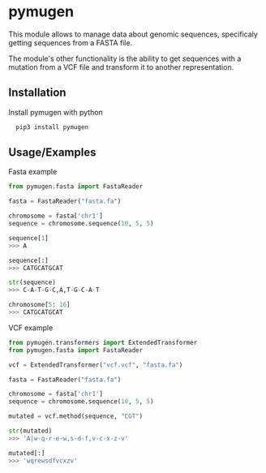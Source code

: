 # pymugen

This module allows to manage data about genomic sequences, specificaly getting sequences from a FASTA file.

The module's other functionality is the ability to get sequences with a mutation from a VCF file and transform it to another representation.


## Installation

Install pymugen with python

```bash
  pip3 install pymugen
```

## Usage/Examples

Fasta example

```python
from pymugen.fasta import FastaReader

fasta = FastaReader("fasta.fa")

chromosome = fasta['chr1']
sequence = chromosome.sequence(10, 5, 5)

sequence[1]
>>> A

sequence[:]
>>> CATGCATGCAT

str(sequence)
>>> C-A-T-G-C,A,T-G-C-A-T

chromosome[5: 16]
>>> CATGCATGCAT
```

VCF example

```python
from pymugen.transformers import ExtendedTransformer
from pymugen.fasta import FastaReader

vcf = ExtendedTransformer("vcf.vcf", "fasta.fa")

fasta = FastaReader("fasta.fa")

chromosome = fasta['chr1']
sequence = chromosome.sequence(10, 5, 5)

mutated = vcf.method(sequence, "CGT")

str(mutated)
>>> 'A|w-q-r-e-w,s-d-f,v-c-x-z-v'

mutated[:]
>>> 'wqrewsdfvcxzv'
```